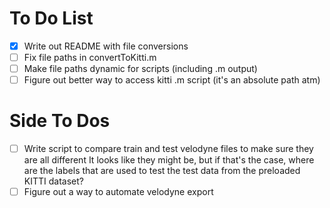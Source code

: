 # To Do List #
- [x] Write out README with file conversions
- [ ] Fix file paths in convertToKitti.m
- [ ] Make file paths dynamic for scripts (including .m output)
- [ ] Figure out better way to access kitti .m script (it's an absolute path atm)

# Side To Dos ##
- [ ] Write script to compare train and test velodyne files to make sure they are all different
      It looks like they might be, but if that's the case, where are the labels
      that are used to test the test data from the preloaded KITTI dataset?
- [ ] Figure out a way to automate velodyne export